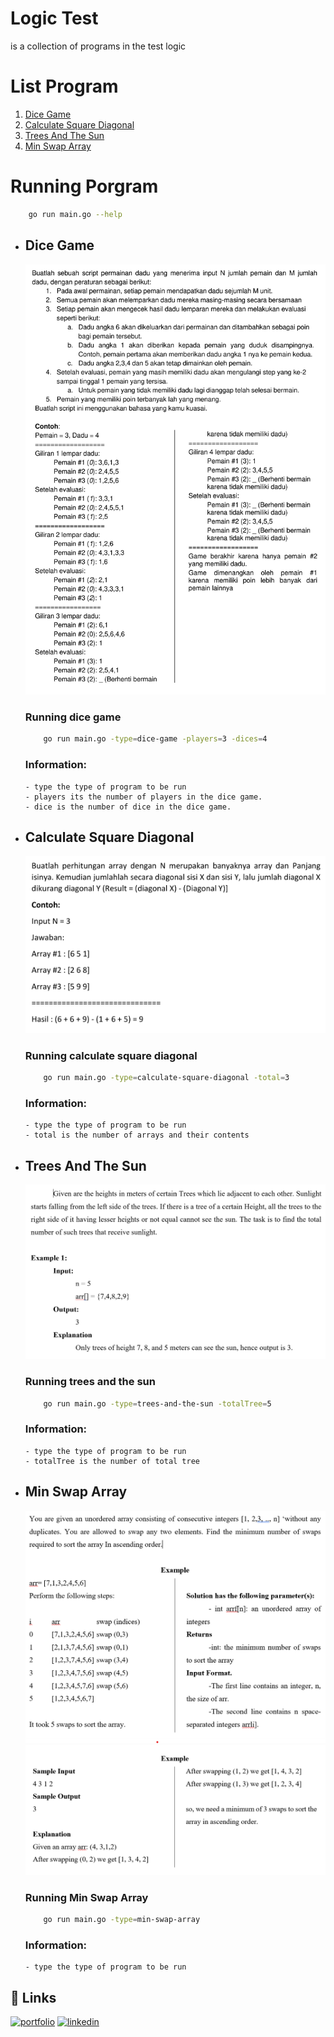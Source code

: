 
# Logic Test

is a collection of programs in the test logic

# List Program
1. [ Dice Game ](#dice-game)
2. [ Calculate Square Diagonal ](#calculate-square-diagonal)
3. [ Trees And The Sun ](#trees-and-the-sun)
4. [ Min Swap Array ](#min-swap-array)
   
# Running Porgram

```bash
    go run main.go --help
```
- ## Dice Game
    ![question dice game](./img/dice-game.png)

    ### Running dice game
    ```bash
        go run main.go -type=dice-game -players=3 -dices=4
    ```

     ### Information:
      - type the type of program to be run
      - players its the number of players in the dice game.
      - dice is the number of dice in the dice game.


- ## Calculate Square Diagonal
    ![question square diagonal](./img/calculate-square-diagonal.png)

    ### Running calculate square diagonal
    ```bash
        go run main.go -type=calculate-square-diagonal -total=3 
    ```

     ### Information:
      - type the type of program to be run
      - total is the number of arrays and their contents




- ## Trees And The Sun
    ![question trees and the sun](./img/trees-and-the-sun.png)

    ### Running trees and the sun
    ```bash
        go run main.go -type=trees-and-the-sun -totalTree=5
    ```

     ### Information:
      - type the type of program to be run
      - totalTree is the number of total tree
  


- ## Min Swap Array
    ![question Min Swap Array 1](./img/min-swap-array-1.png)
    ![question Min Swap Array 2](./img/min-swap-array-2.png)

    ### Running Min Swap Array
    ```bash
        go run main.go -type=min-swap-array
    ```

     ### Information:
      - type the type of program to be run

## 🔗 Links
[![portfolio](https://img.shields.io/badge/my_portfolio-000?style=for-the-badge&logo=ko-fi&logoColor=white)](https://github.com/adamnasrudin03)
[![linkedin](https://img.shields.io/badge/linkedin-0A66C2?style=for-the-badge&logo=linkedin&logoColor=white)](https://www.linkedin.com/in/adam-nasrudin/)
